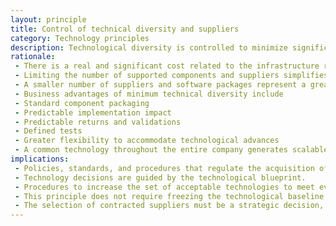 ```yaml
---
layout: principle
title: Control of technical diversity and suppliers
category: Technology principles
description: Technological diversity is controlled to minimize significant costs related to the maintenance of expertise and connectivity between several different processing environments. Supplier management must focus on the lowest number of suppliers possible to meet business needs and reduce risks.
rationale: 
 - There is a real and significant cost related to the infrastructure required to support alternative technologies for processing environments. There are other infrastructure costs to maintain the architecture of multiple interconnected processors.
 - Limiting the number of supported components and suppliers simplifies and reduces maintenance and management costs.
 - A smaller number of suppliers and software packages represent a greater ease and lower integration costs.
 - Business advantages of minimum technical diversity include
 - Standard component packaging
 - Predictable implementation impact
 - Predictable returns and validations
 - Defined tests
 - Greater flexibility to accommodate technological advances
 - A common technology throughout the entire company generates scalable economic savings for the company. Technical management and support costs are better controlled when limited resources focus exclusively on this shared technology set.
implications:
 - Policies, standards, and procedures that regulate the acquisition of technology or contracting with new suppliers must be directly bound to this principle.
 - Technology decisions are guided by the technological blueprint.
 - Procedures to increase the set of acceptable technologies to meet evolved requirements must be developed and implemented.
 - This principle does not require freezing the technological baseline. Technological advances are welcome and incorporated into the technological blueprint when they are compatible with current infrastructures, are likely to improve operating efficiency, or there is a need to increase capacity.
 - The selection of contracted suppliers must be a strategic decision, always considering other types of services that could be provided by the same supplier.
---
```


